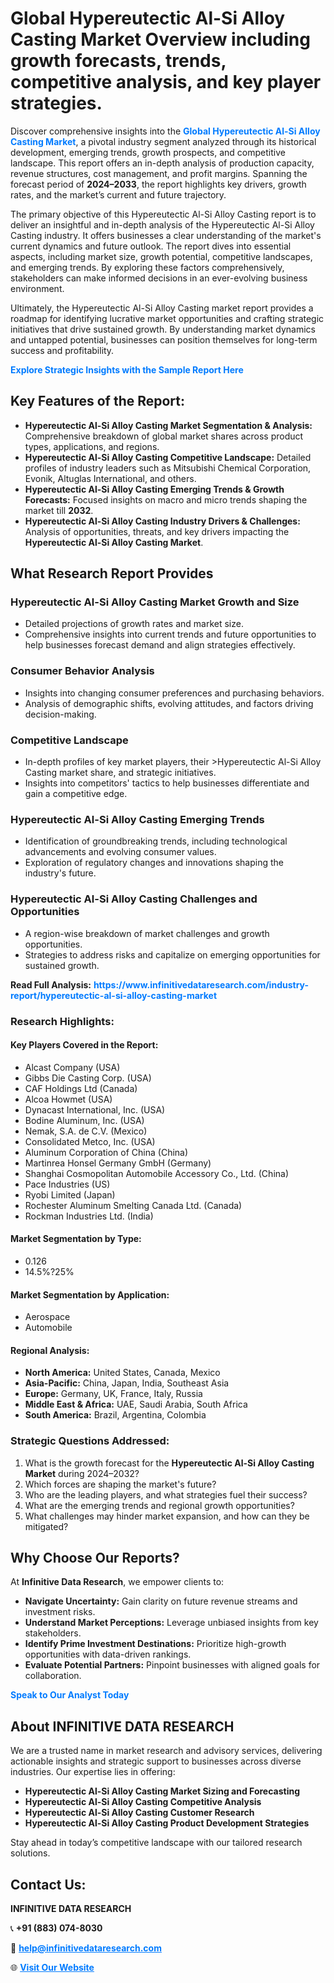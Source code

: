 <h1>Global Hypereutectic Al-Si Alloy Casting Market Overview including growth forecasts, trends, competitive analysis, and key player strategies.</h1>
<p>
Discover comprehensive insights into the 
<a href="https://www.infinitivedataresearch.com/industry-report/hypereutectic-al-si-alloy-casting-market" rel="dofollow" style="color: #007BFF; text-decoration: none;"><strong>Global Hypereutectic Al-Si Alloy Casting Market</strong></a>, a pivotal industry segment analyzed through its historical development, emerging trends, growth prospects, and competitive landscape. This report offers an in-depth analysis of production capacity, revenue structures, cost management, and profit margins. Spanning the forecast period of <strong>2024–2033</strong>, the report highlights key drivers, growth rates, and the market’s current and future trajectory.
</p>
<p>
The primary objective of this Hypereutectic Al-Si Alloy Casting report is to deliver an insightful and in-depth analysis of the Hypereutectic Al-Si Alloy Casting industry. It offers businesses a clear understanding of the market's current dynamics and future outlook. The report dives into essential aspects, including market size, growth potential, competitive landscapes, and emerging trends. By exploring these factors comprehensively, stakeholders can make informed decisions in an ever-evolving business environment.
</p>
<p>
Ultimately, the Hypereutectic Al-Si Alloy Casting market report provides a roadmap for identifying lucrative market opportunities and crafting strategic initiatives that drive sustained growth. By understanding market dynamics and untapped potential, businesses can position themselves for long-term success and profitability.
</p>
<p>
<a href="https://www.infinitivedataresearch.com/request-sample/reportId=105563" style="color: #007BFF; text-decoration: none;"><strong>Explore Strategic Insights with the Sample Report Here</strong></a>
</p>

<h2>Key Features of the Report:</h2>
<ul>
<li><strong>Hypereutectic Al-Si Alloy Casting Market Segmentation & Analysis:</strong> Comprehensive breakdown of global market shares across product types, applications, and regions.</li>
<li><strong>Hypereutectic Al-Si Alloy Casting Competitive Landscape:</strong> Detailed profiles of industry leaders such as Mitsubishi Chemical Corporation, Evonik, Altuglas International, and others.</li>
<li><strong>Hypereutectic Al-Si Alloy Casting Emerging Trends & Growth Forecasts:</strong> Focused insights on macro and micro trends shaping the market till <strong>2032</strong>.</li>
<li><strong>Hypereutectic Al-Si Alloy Casting Industry Drivers & Challenges:</strong> Analysis of opportunities, threats, and key drivers impacting the <strong>Hypereutectic Al-Si Alloy Casting Market</strong>.</li>
</ul>

<h2>What Research Report Provides</h2>
<h3>Hypereutectic Al-Si Alloy Casting Market Growth and Size</h3>
<ul>
<li>Detailed projections of growth rates and market size.</li>
<li>Comprehensive insights into current trends and future opportunities to help businesses forecast demand and align strategies effectively.</li>
</ul>

<h3>Consumer Behavior Analysis</h3>
<ul>
<li>Insights into changing consumer preferences and purchasing behaviors.</li>
<li>Analysis of demographic shifts, evolving attitudes, and factors driving decision-making.</li>
</ul>

<h3>Competitive Landscape</h3>
<ul>
<li>In-depth profiles of key market players, their >Hypereutectic Al-Si Alloy Casting market share, and strategic initiatives.</li>
<li>Insights into competitors' tactics to help businesses differentiate and gain a competitive edge.</li>
</ul>

<h3>Hypereutectic Al-Si Alloy Casting Emerging Trends</h3>
<ul>
<li>Identification of groundbreaking trends, including technological advancements and evolving consumer values.</li>
<li>Exploration of regulatory changes and innovations shaping the industry's future.</li>
</ul>

<h3>Hypereutectic Al-Si Alloy Casting Challenges and Opportunities</h3>
<ul>
<li>A region-wise breakdown of market challenges and growth opportunities.</li>
<li>Strategies to address risks and capitalize on emerging opportunities for sustained growth.</li>
</ul>
<p><strong>Read Full Analysis:</strong> <a href="https://www.infinitivedataresearch.com/industry-report/hypereutectic-al-si-alloy-casting-market" rel="dofollow" style="color: #007BFF; text-decoration: none;"><strong>https://www.infinitivedataresearch.com/industry-report/hypereutectic-al-si-alloy-casting-market</strong></a></p>
<h3>Research Highlights:</h3>
<h4>Key Players Covered in the Report:</h4>
<ul><li>Alcast Company (USA)</li><li>Gibbs Die Casting Corp. (USA)</li><li>CAF Holdings Ltd (Canada)</li><li>Alcoa Howmet (USA)</li><li>Dynacast International, Inc. (USA)</li><li>Bodine Aluminum, Inc. (USA)</li><li>Nemak, S.A. de C.V. (Mexico)</li><li>Consolidated Metco, Inc. (USA)</li><li>Aluminum Corporation of China (China)</li><li>Martinrea Honsel Germany GmbH (Germany)</li><li>Shanghai Cosmopolitan Automobile Accessory Co., Ltd. (China)</li><li>Pace Industries (US)</li><li>Ryobi Limited (Japan)</li><li>Rochester Aluminum Smelting Canada Ltd. (Canada)</li><li>Rockman Industries Ltd. (India)</li></ul>
<h4>Market Segmentation by Type:</h4>
<ul><li>0.126</li><li>14.5%?25%</li></ul>
<h4>Market Segmentation by Application:</h4>
<ul><li>Aerospace</li><li>Automobile</li></ul>

<h4>Regional Analysis:</h4>
<ul>
<li><strong>North America:</strong> United States, Canada, Mexico</li>
<li><strong>Asia-Pacific:</strong> China, Japan, India, Southeast Asia</li>
<li><strong>Europe:</strong> Germany, UK, France, Italy, Russia</li>
<li><strong>Middle East & Africa:</strong> UAE, Saudi Arabia, South Africa</li>
<li><strong>South America:</strong> Brazil, Argentina, Colombia</li>
</ul>

<h3>Strategic Questions Addressed:</h3>
<ol>
<li>What is the growth forecast for the <strong>Hypereutectic Al-Si Alloy Casting Market</strong> during 2024–2032?</li>
<li>Which forces are shaping the market's future?</li>
<li>Who are the leading players, and what strategies fuel their success?</li>
<li>What are the emerging trends and regional growth opportunities?</li>
<li>What challenges may hinder market expansion, and how can they be mitigated?</li>
</ol>

<h2>Why Choose Our Reports?</h2>
<p>At <strong>Infinitive Data Research</strong>, we empower clients to:</p>
<ul>
<li><strong>Navigate Uncertainty:</strong> Gain clarity on future revenue streams and investment risks.</li>
<li><strong>Understand Market Perceptions:</strong> Leverage unbiased insights from key stakeholders.</li>
<li><strong>Identify Prime Investment Destinations:</strong> Prioritize high-growth opportunities with data-driven rankings.</li>
<li><strong>Evaluate Potential Partners:</strong> Pinpoint businesses with aligned goals for collaboration.</li>
</ul>
<p><a href="https://www.infinitivedataresearch.com/industry-report/hypereutectic-al-si-alloy-casting-market" rel="dofollow" style="color: #007BFF; text-decoration: none;"><strong>Speak to Our Analyst Today</strong></a></p>

<h2>About INFINITIVE DATA RESEARCH</h2>
<p>We are a trusted name in market research and advisory services, delivering actionable insights and strategic support to businesses across diverse industries. Our expertise lies in offering:</p>
<ul>
<li><strong>Hypereutectic Al-Si Alloy Casting Market Sizing and Forecasting</strong></li>
<li><strong>Hypereutectic Al-Si Alloy Casting Competitive Analysis</strong></li>
<li><strong>Hypereutectic Al-Si Alloy Casting Customer Research</strong></li>
<li><strong>Hypereutectic Al-Si Alloy Casting Product Development Strategies</strong></li>
</ul>
<p>Stay ahead in today’s competitive landscape with our tailored research solutions.</p>

<h2>Contact Us:</h2>
<p><strong>INFINITIVE DATA RESEARCH</strong></p>
<p>📞 <strong>+91 (883) 074-8030</strong></p>
<p>📧 <strong><a href="mailto:help@infinitivedataresearch.com" style="color: #007BFF;">help@infinitivedataresearch.com</a></strong></p>
<p>🌐 <strong><a href="https://www.infinitivedataresearch.com" rel="dofollow" style="color: #007BFF;">Visit Our Website</a></strong></p>